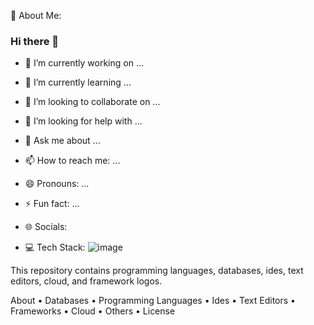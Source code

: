 💫 About Me:
### Hi there 👋
- 🔭 I’m currently working on ...
- 🌱 I’m currently learning ...
- 👯 I’m looking to collaborate on ...
- 🤔 I’m looking for help with ...
- 💬 Ask me about ...
- 📫 How to reach me: ...
- 😄 Pronouns: ...
- ⚡ Fun fact: ...

- 🌐 Socials:

- 💻 Tech Stack:
![image](https://github.com/Margijoshi19/Margijoshi19/assets/160334958/929377b6-0274-4c63-a631-07f743c678a3)

This repository contains programming languages, databases, ides, text editors, cloud, and framework logos.

             

About • Databases • Programming Languages • Ides • Text Editors • Frameworks • Cloud • Others • License

	

